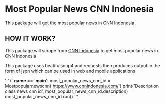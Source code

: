 # Most Popular News CNN Indonesia
This package will get the most popular news in CNN Indonesia

## HOW IT WORK?
This package will scrape from [CNN Indonesia](https://www.cnnindonesia.com/) to get most popular news in CNN Indonesia 

This package uses beatifulsoup4 and requests then produces output in the form of json which can be used in web and mobile applications

'''
if __name__ == '__main__':
    most_popular_news_cnn_id = Mostpopularnewscnn('https://www.cnnindonesia.com/')
    print('Description class news cnn id', most_popular_news_cnn_id.description)
    most_popular_news_cnn_id.run()
'''
